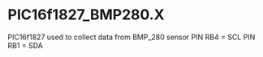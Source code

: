 # PIC16f1827_BMP280.X
PIC16f1827 used to collect data from BMP_280 sensor
PIN RB4 = SCL
PIN RB1 = SDA

